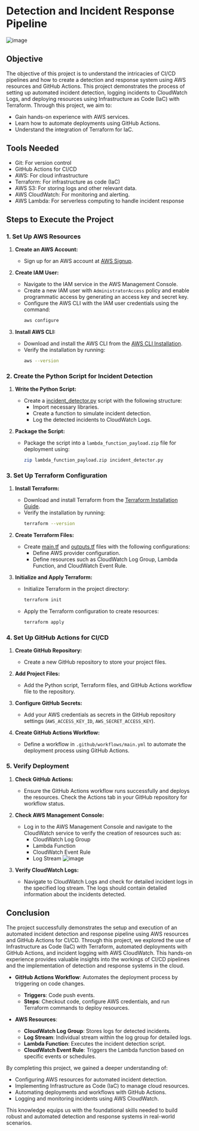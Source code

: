 # Detection and Incident Response Pipeline

![image](https://github.com/user-attachments/assets/71368807-aa80-4911-9bf6-07fd461d22ec)

## Objective

The objective of this project is to understand the intricacies of CI/CD pipelines and how to create a detection and response system using AWS resources and GitHub Actions. This project demonstrates the process of setting up automated incident detection, logging incidents to CloudWatch Logs, and deploying resources using Infrastructure as Code (IaC) with Terraform. Through this project, we aim to:
- Gain hands-on experience with AWS services.
- Learn how to automate deployments using GitHub Actions.
- Understand the integration of Terraform for IaC.
  
## Tools Needed ##

-	Git: For version control
- GitHub Actions for CI/CD
- AWS: For cloud infrastructure
- Terraform: For infrastructure as code (IaC)
- AWS S3: For storing logs and other relevant data.
- AWS CloudWatch: For monitoring and alerting.
- AWS Lambda: For serverless computing to handle incident response

## Steps to Execute the Project

### 1. Set Up AWS Resources

1. **Create an AWS Account:**
   - Sign up for an AWS account at [AWS Signup](https://aws.amazon.com/).

2. **Create IAM User:**
   - Navigate to the IAM service in the AWS Management Console.
   - Create a new IAM user with `AdministratorAccess` policy and enable programmatic access by generating an access key and secret key.
   - Configure the AWS CLI with the IAM user credentials using the command:
     ```sh
     aws configure
     ```

3. **Install AWS CLI:**
   - Download and install the AWS CLI from the [AWS CLI Installation](https://docs.aws.amazon.com/cli/latest/userguide/install-cliv2.html).
   - Verify the installation by running:
     ```sh
     aws --version
     ```

### 2. Create the Python Script for Incident Detection

1. **Write the Python Script:**
   - Create a [incident_detector.py](https://github.com/succe3d/incident-response-pipeline/blob/main/terraform/incident_detector.py) script with the following structure:
     - Import necessary libraries.
     - Create a function to simulate incident detection.
     - Log the detected incidents to CloudWatch Logs.

2. **Package the Script:**
   - Package the script into a `lambda_function_payload.zip` file for deployment using:
     ```sh
     zip lambda_function_payload.zip incident_detector.py
     ```

### 3. Set Up Terraform Configuration

1. **Install Terraform:**
   - Download and install Terraform from the [Terraform Installation Guide](https://learn.hashicorp.com/tutorials/terraform/install-cli).
   - Verify the installation by running:
     ```sh
     terraform --version
     ```

2. **Create Terraform Files:**
   - Create [main.tf](https://github.com/succe3d/incident-response-pipeline/blob/main/terraform/main.tf) and [outputs.tf](https://github.com/succe3d/incident-response-pipeline/blob/main/terraform/outputs.tf) files with the following configurations:
     - Define AWS provider configuration.
     - Define resources such as CloudWatch Log Group, Lambda Function, and CloudWatch Event Rule.

3. **Initialize and Apply Terraform:**
   - Initialize Terraform in the project directory:
     ```sh
     terraform init
     ```
   - Apply the Terraform configuration to create resources:
     ```sh
     terraform apply
     ```

### 4. Set Up GitHub Actions for CI/CD

1. **Create GitHub Repository:**
   - Create a new GitHub repository to store your project files.

2. **Add Project Files:**
   - Add the Python script, Terraform files, and GitHub Actions workflow file to the repository.

3. **Configure GitHub Secrets:**
   - Add your AWS credentials as secrets in the GitHub repository settings (`AWS_ACCESS_KEY_ID`, `AWS_SECRET_ACCESS_KEY`).

4. **Create GitHub Actions Workflow:**
   - Define a workflow in `.github/workflows/main.yml` to automate the deployment process using GitHub Actions.

### 5. Verify Deployment

1. **Check GitHub Actions:**
   - Ensure the GitHub Actions workflow runs successfully and deploys the resources. Check the Actions tab in your GitHub repository for workflow status.

2. **Check AWS Management Console:**
   - Log in to the AWS Management Console and navigate to the CloudWatch service to verify the creation of resources such as:
     - CloudWatch Log Group
     - Lambda Function
     - CloudWatch Event Rule
     - Log Stream
     ![image](https://github.com/user-attachments/assets/571af944-2796-485d-bcdf-559666b30aa0)

3. **Verify CloudWatch Logs:**
   - Navigate to CloudWatch Logs and check for detailed incident logs in the specified log stream. The logs should contain detailed information about the incidents detected.
 
## Conclusion

The project successfully demonstrates the setup and execution of an automated incident detection and response pipeline using AWS resources and GitHub Actions for CI/CD. Through this project, we explored the use of Infrastructure as Code (IaC) with Terraform, automated deployments with GitHub Actions, and incident logging with AWS CloudWatch. This hands-on experience provides valuable insights into the workings of CI/CD pipelines and the implementation of detection and response systems in the cloud.

- **GitHub Actions Workflow**: Automates the deployment process by triggering on code changes.
  - **Triggers**: Code push events.
  - **Steps**: Checkout code, configure AWS credentials, and run Terraform commands to deploy resources.

- **AWS Resources**:
  - **CloudWatch Log Group**: Stores logs for detected incidents.
  - **Log Stream**: Individual stream within the log group for detailed logs.
  - **Lambda Function**: Executes the incident detection script.
  - **CloudWatch Event Rule**: Triggers the Lambda function based on specific events or schedules.
 
    
By completing this project, we gained a deeper understanding of:
- Configuring AWS resources for automated incident detection.
- Implementing Infrastructure as Code (IaC) to manage cloud resources.
- Automating deployments and workflows with GitHub Actions.
- Logging and monitoring incidents using AWS CloudWatch.

This knowledge equips us with the foundational skills needed to build robust and automated detection and response systems in real-world scenarios.
